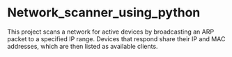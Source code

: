 # Network_scanner_using_python
This project scans a network for active devices by broadcasting an ARP packet to a specified IP range. Devices that respond share their IP and MAC addresses, which are then listed as available clients.
